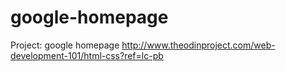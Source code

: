# google-homepage
Project: google homepage
http://www.theodinproject.com/web-development-101/html-css?ref=lc-pb